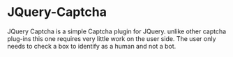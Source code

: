 # JQuery-Captcha
JQuery Captcha is a simple Captcha plugin for JQuery. unlike other captcha plug-ins this one requires very little work on the user side. The user only needs to check a box to identify as a human and not a bot. 
